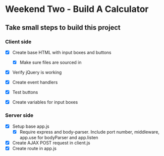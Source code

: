 # Weekend Two - Build A Calculator

## Take small steps to build this project

### Client side
- [x] Create base HTML with input boxes and buttons
  - [x] Make sure files are sourced in
- [x] Verify jQuery is working
- [x] Create event handlers
- [x] Test buttons
- [x] Create variables for input boxes



### Server side
- [x] Setup base app.js
  - [x] Require express and body-parser. Include port number, middleware, app.use for bodyParser and app.listen
- [x] Create AJAX POST request in client.js
- [x] Create route in app.js
